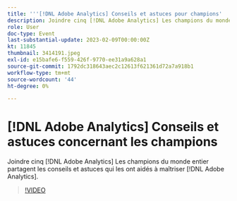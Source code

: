 ```yaml
---
title: '''[!DNL Adobe Analytics] Conseils et astuces pour champions'
description: Joindre cinq [!DNL Adobe Analytics] Les champions du monde entier partagent les conseils et astuces qui les ont aidés à maîtriser [!DNL Adobe Analytics].
role: User
doc-type: Event
last-substantial-update: 2023-02-09T00:00:00Z
kt: 11845
thumbnail: 3414191.jpeg
exl-id: e15bafe6-f559-426f-9770-ee31a9a628a1
source-git-commit: 1792dc318643aec2c12613f621361d72a7a918b1
workflow-type: tm+mt
source-wordcount: '44'
ht-degree: 0%

---
```


# [!DNL Adobe Analytics] Conseils et astuces concernant les champions

Joindre cinq [!DNL Adobe Analytics] Les champions du monde entier partagent les conseils et astuces qui les ont aidés à maîtriser [!DNL Adobe Analytics].

>[!VIDEO](https://video.tv.adobe.com/v/3414191/?quality=12&learn=on)
